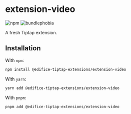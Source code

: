 # extension-video

![npm](https://img.shields.io/npm/v/@edifice-tiptap-extensions/extension-video?style=flat-square)
![bundlephobia](https://img.shields.io/bundlephobia/min/@edifice-tiptap-extensions/extension-video?style=flat-square)

A fresh Tiptap extension.

## Installation

With `npm`:

```bash
npm install @edifice-tiptap-extensions/extension-video
```

With `yarn`:

```bash
yarn add @edifice-tiptap-extensions/extension-video
```

With `pnpm`:

```bash
pnpm add @edifice-tiptap-extensions/extension-video
```
